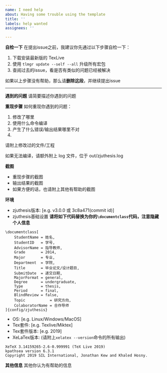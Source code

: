 ```yaml
---
name: I need help
about: Having some trouble using the template
title: ''
labels: help wanted
assignees: ''

---
```


**自检一下**
在提出issue之前，我建议你先通过以下步骤自检一下：

  1. 下载安装最新版的 TexLive
  2. 使用 `tlmgr update --self --all` 升级所有宏包
  3. 查阅过去的issue，看是否有类似的问题已经被解决
  
如果以上步骤没有帮助，那么请**删除这段**，并继续提出issue

---

**遇到的问题**
请简要描述你遇到的问题

**重现步骤**
如何重现你遇到的问题：

1. 修改了哪里
2. 使用什么命令编译
3. 产生了什么错误/输出结果哪里不对
4.

请附上修改过的文件/工程

如果无法编译，请额外附上 log 文件，位于 out/zjuthesis.log

**截图**

- 重现步骤的截图
- 输出结果的截图
- 如果方便的话，也请附上其他有帮助的截图

**环境**
 - zjuthesis版本: [e.g. v3.0.0 或 3c8a471(commit id)]
- zjuthesis基础设置 **请将如下代码替换为你的`\documentclass`代码，注意隐藏个人信息**
```
\documentclass[
    StudentName = 姓名,
    StudentID   = 学号,
    AdvisorName = 指导教师,
    Grade       = 2014,
    Major       = 专业,
    Department  = 学院,
    Title       = 毕业论文/设计题目,
    SubmitDate  = 递交日期,
    MajorFormat = general,
    Degree      = undergraduate,
    Type        = thesis,
    Period      = final,
    BlindReview = false,
    Topic           = 研究方向,
    ColaboratorName = 合作导师
]{config/zjuthesis}
```
 - OS: [e.g. Linux/Windows/MacOS]
 - Tex套件: [e.g. Texlive/Miktex]
 - Tex套件版本: [e.g. 2019]
 - XeLaTex版本: (请附上`xelatex --version`命令的所有输出)
``` shell
XeTeX 3.14159265-2.6-0.999991 (TeX Live 2019)
kpathsea version 6.3.1
Copyright 2019 SIL International, Jonathan Kew and Khaled Hosny.
```

**其他信息**
其他你认为有帮助的信息
